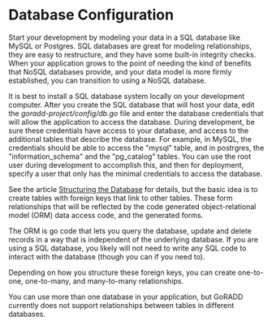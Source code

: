 # Database Configuration


Start your development by modeling your data in a SQL database like MySQL or Postgres.
SQL databases are great for modeling relationships, they are easy to restructure,
and they have some built-in integrity checks. When your application grows to the
point of needing the kind of benefits that NoSQL databases provide, and your
data model is more firmly established, you can transition to using a NoSQL
database.

It is best to install a SQL database system locally on your development computer.
After you create the SQL database that will host your data, edit the
*goradd-project/config/db.go*
file and enter the database credentials that will allow the application to
access the database. During development, be sure these credentials have access to
your database, and access to the additional tables that describe the database. For
example, in MySQL, the credentials should be able to access the "mysql" table, and
in postrgres, the "information_schema" and the "pg_catalog" tables. You can use the
root user during development to accomplish this, and then for deployment, specify
a user that only has the minimal credentials to access the database.

See the article [Structuring the Database](database.md) for details, but the basic idea is
to create tables with
foreign keys that link to other tables. These form relationships that will be
reflected by the code generated object-relational model (ORM) data access code,
and the generated forms.

The ORM is go code that lets you query the database, update and delete records
in a way that is independent of the underlying database. If you are using a SQL
database, you likely will not need to write any SQL code to interact with the
database (though you can if you need to).

Depending on how you structure these foreign keys, you can create one-to-one,
one-to-many, and many-to-many relationships.

You can use more than one database in your application, but GoRADD currently does
not support relationships between tables in different databases.